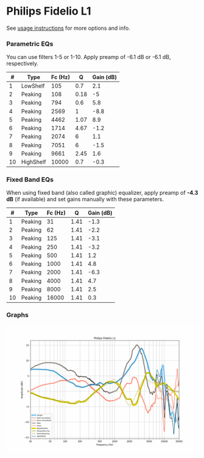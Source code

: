 # Philips Fidelio L1
See [usage instructions](https://github.com/jaakkopasanen/AutoEq#usage) for more options and info.

### Parametric EQs
You can use filters 1-5 or 1-10. Apply preamp of -6.1 dB or -6.1 dB, respectively.

|   # | Type      |   Fc (Hz) |    Q |   Gain (dB) |
|-----|-----------|-----------|------|-------------|
|   1 | LowShelf  |       105 | 0.7  |         2.1 |
|   2 | Peaking   |       108 | 0.18 |        -5   |
|   3 | Peaking   |       794 | 0.6  |         5.8 |
|   4 | Peaking   |      2569 | 1    |        -8.8 |
|   5 | Peaking   |      4462 | 1.07 |         8.9 |
|   6 | Peaking   |      1714 | 4.67 |        -1.2 |
|   7 | Peaking   |      2074 | 6    |         1.1 |
|   8 | Peaking   |      7051 | 6    |        -1.5 |
|   9 | Peaking   |      9661 | 2.45 |         1.6 |
|  10 | HighShelf |     10000 | 0.7  |        -0.3 |

### Fixed Band EQs
When using fixed band (also called graphic) equalizer, apply preamp of **-4.3 dB** (if available) and set gains manually with these parameters.

|   # | Type    |   Fc (Hz) |    Q |   Gain (dB) |
|-----|---------|-----------|------|-------------|
|   1 | Peaking |        31 | 1.41 |        -1.3 |
|   2 | Peaking |        62 | 1.41 |        -2.2 |
|   3 | Peaking |       125 | 1.41 |        -3.1 |
|   4 | Peaking |       250 | 1.41 |        -3.2 |
|   5 | Peaking |       500 | 1.41 |         1.2 |
|   6 | Peaking |      1000 | 1.41 |         4.8 |
|   7 | Peaking |      2000 | 1.41 |        -6.3 |
|   8 | Peaking |      4000 | 1.41 |         4.7 |
|   9 | Peaking |      8000 | 1.41 |         2.5 |
|  10 | Peaking |     16000 | 1.41 |         0.3 |

### Graphs
![](./Philips%20Fidelio%20L1.png)
